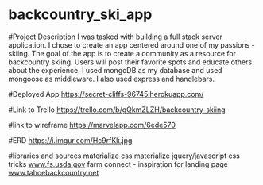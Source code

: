 # backcountry_ski_app

#Project Description
I was tasked with building a full stack server application. I chose to create an app centered around one of my passions - skiing. The goal of the app is to create a community as a resource for backcountry skiing. Users will post their favorite spots and educate others about the experience. I used mongoDB as my database and used mongoose as middleware. I also used express and handlebars.

#Deployed App
https://secret-cliffs-96745.herokuapp.com/

#Link to Trello
https://trello.com/b/gQkmZLZH/backcountry-skiing

#link to wireframe
https://marvelapp.com/6ede570

#ERD 
https://i.imgur.com/Hc9rfKk.jpg

#libraries and sources
materialize css
materialize jquery/javascript
css tricks
www.fs.usda.gov
farm connect - inspiration for landing page
www.tahoebackcountry.net